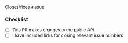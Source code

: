 <!-- Please link relevant issue numbers or provide context for this change -->
Closes/fixes #issue

### Checklist

- [ ] This PR makes changes to the public API <!-- was the API report (docs/vps-react-oidc-client.api.md) updated by this PR? -->
- [ ] I have included links for closing relevant issue numbers
